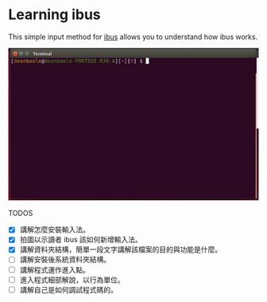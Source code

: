 Learning ibus
==================

This simple input method for [ibus](https://github.com/ibus/ibus) allows you to understand how ibus works.

![Example usage](handwriting/optimisedexp.gif)

TODOS

* [x] 講解怎麼安裝輸入法。
* [x] 拍圖以示讀者 ibus 該如何新增輸入法。
* [x] 講解資料夾結構，簡單一段文字講解該檔案的目的與功能是什麼。
* [ ] 講解安裝後系統資料夾結構。
* [ ] 講解程式運作進入點。
* [ ] 進入程式細部解說，以行為單位。
* [ ] 講解自己是如何調試程式碼的。
